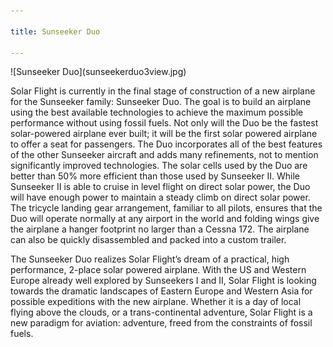 ```yaml
---

title: Sunseeker Duo

---
```


<div id="duoimg">
![Sunseeker Duo](sunseekerduo3view.jpg)
</div>

Solar Flight is currently in the final stage of construction of a new airplane for the Sunseeker family: Sunseeker Duo. The goal is to build an airplane using the best available technologies to achieve the maximum possible performance without using fossil fuels. Not only will the Duo be the fastest solar-powered airplane ever built; it will be the first solar powered airplane to offer a seat for passengers. The Duo incorporates all of the best features of the other Sunseeker aircraft and adds many refinements, not to mention significantly improved technologies. The solar cells used by the Duo are better than 50% more efficient than those used by Sunseeker II. While Sunseeker II is able to cruise in level flight on direct solar power, the Duo will have enough power to maintain a steady climb on direct solar power. The tricycle landing gear arrangement, familiar to all pilots, ensures that the Duo will operate normally at any airport in the world and folding wings give the airplane a hanger footprint no larger than a Cessna 172. The airplane can also be quickly disassembled and packed into a custom trailer.

 

The Sunseeker Duo realizes Solar Flight’s dream of a practical, high performance, 2-place solar powered airplane. With the US and Western Europe already well explored by Sunseekers I and II, Solar Flight is looking towards the dramatic landscapes of Eastern Europe and Western Asia for possible expeditions with the new airplane. Whether it is a day of local flying above the clouds, or a trans-continental adventure, Solar Flight is a new paradigm for aviation: adventure, freed from the constraints of fossil fuels.

